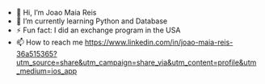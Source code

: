 - 👋 Hi, I’m Joao Maia Reis
- 🌱 I’m currently learning Python and Database
- ⚡ Fun fact: I did an exchange program in the USA
- 📫 How to reach me https://www.linkedin.com/in/joao-maia-reis-36a515365?utm_source=share&utm_campaign=share_via&utm_content=profile&utm_medium=ios_app

<!---
JoaoMaiareis/JoaoMaiareis is a ✨ special ✨ repository because its `README.md` (this file) appears on your GitHub profile.
You can click the Preview link to take a look at your changes.
--->
